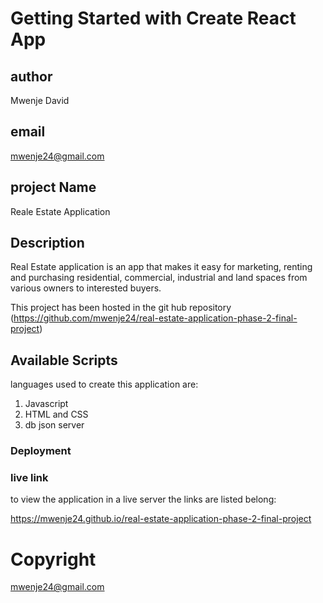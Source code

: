# Getting Started with Create React App
## author 
Mwenje David

## email
mwenje24@gmail.com

## project Name
Reale Estate Application

## Description

Real Estate application is an app that makes it easy for marketing, renting and purchasing residential, commercial, industrial and land spaces from various owners to interested buyers.

This project has been hosted in the git hub repository (https://github.com/mwenje24/real-estate-application-phase-2-final-project)

## Available Scripts

languages used to create this application are:
1. Javascript
2. HTML and CSS
3. db json server


### Deployment

### live link

to view the application in a live server the links are listed belong:

https://mwenje24.github.io/real-estate-application-phase-2-final-project

# Copyright
mwenje24@gmail.com